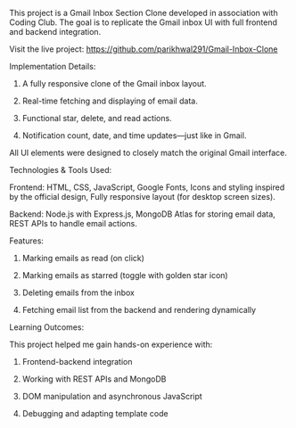This project is a Gmail Inbox Section Clone developed in association with Coding Club. The goal is to replicate the Gmail inbox UI with full frontend and backend integration.

Visit the live project: https://github.com/parikhwal291/Gmail-Inbox-Clone

Implementation Details:

1) A fully responsive clone of the Gmail inbox layout.

2) Real-time fetching and displaying of email data.

3) Functional star, delete, and read actions.

4) Notification count, date, and time updates—just like in Gmail.

All UI elements were designed to closely match the original Gmail interface.

Technologies & Tools Used:

  Frontend:  HTML, CSS, JavaScript, Google Fonts, Icons and styling inspired by the official design, Fully responsive layout (for desktop screen sizes).

  Backend: Node.js with Express.js, MongoDB Atlas for storing email data, REST APIs to handle email actions.

Features:

1) Marking emails as read (on click)

2) Marking emails as starred (toggle with golden star icon)

3) Deleting emails from the inbox

4) Fetching email list from the backend and rendering dynamically

Learning Outcomes:

This project helped me gain hands-on experience with:

1) Frontend-backend integration

2) Working with REST APIs and MongoDB

3) DOM manipulation and asynchronous JavaScript

4) Debugging and adapting template code
